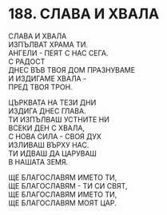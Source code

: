 # 188. СЛАВА И ХВАЛА  
  
СЛАВА И ХВАЛА  
ИЗПЪЛВАТ ХРАМА ТИ.  
АНГЕЛИ - ПЕЯТ С НАС СЕГА.  
С РАДОСТ  
ДНЕС ВЪВ ТВОЯ ДОМ ПРАЗНУВАМЕ  
И ИЗДИГАМЕ ХВАЛА -  
ПРЕД ТВОЯ ТРОН.  
  
ЦЪРКВАТА НА ТЕЗИ ДНИ  
ИЗДИГА ДНЕС ГЛАВА.  
ТИ ИЗПЪЛВАШ УСТНИТЕ НИ  
ВСЕКИ ДЕН С ХВАЛА,  
С НОВА СИЛА - СВОЯ ДУХ  
ИЗЛИВАШ ВЪРХУ НАС.  
ТИ ИДВАШ ДА ЦАРУВАШ  
В НАШАТА ЗЕМЯ.  
  
ЩЕ БЛАГОСЛАВЯМ ИМЕТО ТИ,  
ЩЕ БЛАГОСЛАВЯМ - ТИ СИ СВЯТ,  
ЩЕ БЛАГОСЛАВЯМ ИМЕТО ТИ,  
ЩЕ БЛАГОСЛАВЯМ МОЯТ ЦАР.  


<DownloadsButton pdf="/pdf/188-slava-i-hvala.pdf" />

